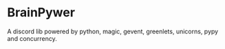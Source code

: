 # BrainPywer
A discord lib powered by python, magic, gevent, greenlets, unicorns, pypy and concurrency.
